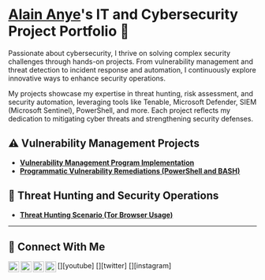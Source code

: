 # <a href="https://www.linkedin.com/in/alain-ade-anye-746804245/">Alain Anye</a>'s IT and Cybersecurity Project Portfolio 🔐

Passionate about cybersecurity, I thrive on solving complex security challenges through hands-on projects. From vulnerability management and threat detection to incident response and automation, I continuously explore innovative ways to enhance security operations.

 My projects showcase my expertise in threat hunting, risk assessment, and security automation, leveraging tools like Tenable, Microsoft Defender, SIEM (Microsoft Sentinel), PowerShell, and more. Each project reflects my dedication to mitigating cyber threats and strengthening security defenses.


## ⚠️ Vulnerability Management Projects

- **[Vulnerability Management Program Implementation](https://github.com/cyberalain/vulnerability-management-project)**
- **[Programmatic Vulnerability Remediations (PowerShell and BASH)](https://github.com/joshcybertest/programmatic-vulnerability-remediations)**

## 🚨 Threat Hunting and Security Operations

- **[Threat Hunting Scenario (Tor Browser Usage)](https://github.com/joshmadakor0/threat-hunting-scenario-tor)**

<hr/>

## 🤳 Connect With Me

[<img align="left" alt="___________ | YouTube" width="22px" src="https://cdn.jsdelivr.net/npm/simple-icons@v3/icons/youtube.svg" />][youtube]
[<img align="left" alt="___________ | Twitter" width="22px" src="https://cdn.jsdelivr.net/npm/simple-icons@v3/icons/twitter.svg" />][twitter]
[<img align="left" alt="___________ | LinkedIn" width="22px" src="https://cdn.jsdelivr.net/npm/simple-icons@v3/icons/linkedin.svg" />][linkedin]
[<img align="left" alt="___________ | Instagram" width="22px" src="https://cdn.jsdelivr.net/npm/simple-icons@v3/icons/instagram.svg" />][instagram]


[linkedin]: www.linkedin.com/in/alain-ade-anye-746804245


<!--
<img width="35" alt="image" src="https://github.com/user-attachments/assets/2f41c7cd-5ea8-4475-b451-a37161b6c3fb"> 
<img width="35" alt="image" src="https://github.com/user-attachments/assets/77649969-9910-4994-8b96-74a116cfb2a8">
-->
